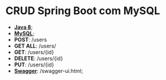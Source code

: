 ﻿# CRUD Spring Boot com MySQL

- [**Java 8**](https://www.oracle.com/technetwork/pt/java/javase/downloads/jdk8-downloads-2133151.html);
- [**MySQL**](https://www.mysql.com/);
 - **POST**: /users
 - **GET ALL**: /users/
 - **GET**: /users/{id}
 - **DELETE**: /users/{id}
 - **PUT**: /users/{id}
- [**Swagger**](https://swagger.io/): /swagger-ui.html;
